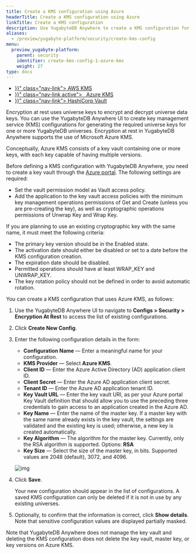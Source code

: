 ```yaml
---
title: Create a KMS configuration using Azure
headerTitle: Create a KMS configuration using Azure
linkTitle: Create a KMS configuration
description: Use YugabyteDB Anywhere to create a KMS configuration for Azure KMS.
aliases:
  - /preview/yugabyte-platform/security/create-kms-config
menu:
  preview_yugabyte-platform:
    parent: security
    identifier: create-kms-config-1-azure-kms
    weight: 27
type: docs
---
```


<ul class="nav nav-tabs-alt nav-tabs-yb">
  <li >
    <a href="{{< relref "./aws-kms.md" >}}" class="nav-link">
      <i class="fab fa-aws" aria-hidden="true"></i>
      AWS KMS
    </a>
  </li>
  <li >
    <a href="{{< relref "./azure-kms.md" >}}" class="nav-link active">
      <i class="icon-azure" aria-hidden="true"></i>
      &nbsp;&nbsp;Azure KMS
    </a>
  </li>

  <li >
    <a href="{{< relref "./hashicorp-kms.md" >}}" class="nav-link">
      <i class="icon-postgres" aria-hidden="true"></i>
      HashiCorp Vault
    </a>
  </li>

</ul>

Encryption at rest uses universe keys to encrypt and decrypt universe data keys. You can use the YugabyteDB Anywhere UI to create key management service (KMS) configurations for generating the required universe keys for one or more YugabyteDB universes. Encryption at rest in YugabyteDB Anywhere supports the use of Microsoft Azure KMS. 

Conceptually, Azure KMS consists of a key vault containing one or more keys, with each key capable of having multiple versions.

Before defining a KMS configuration with YugabyteDB Anywhere, you need to create a key vault through the [Azure portal](https://docs.microsoft.com/en-us/azure/key-vault/general/quick-create-portal). The following settings are required:

- Set the vault permission model as Vault access policy.
- Add the application to the key vault access policies with the minimum key management operations permissions of Get and Create (unless you are pre-creating the key), as well as cryptographic operations permissions of Unwrap Key and Wrap Key. 

If you are planning to use an existing cryptographic key with the same name, it must meet the following criteria:

- The primary key version should be in the Enabled state.
- The activation date should either be disabled or set to a date before the KMS configuration creation.
- The expiration date should be disabled.
- Permitted operations should have at least WRAP_KEY and UNWRAP_KEY.
- The key rotation policy should not be defined in order to avoid automatic rotation.

You can create a KMS configuration that uses Azure KMS, as follows:

1. Use the YugabyteDB Anywhere UI to navigate to **Configs > Security > Encryption At Rest** to access the list of existing configurations.

1. Click **Create New Config**.

3. Enter the following configuration details in the form:

    - **Configuration Name** — Enter a meaningful name for your configuration.
    - **KMS Provider** — Select **Azure KMS**.
    - **Client ID** — Enter the Azure Active Directory (AD) application client ID.
    - **Client Secret** — Enter the Azure AD application client secret.
    - **Tenant ID** — Enter the Azure AD application tenant ID.
    - **Key Vault URL** — Enter the key vault URI, as per your Azure portal Key Vault definition that should allow you to use the preceding three credentials to gain access to an application created in the Azure AD.
    - **Key Name** — Enter the name of the master key. If a master key with the same name already exists in the key vault, the settings are validated and the existing key is used; otherwise, a new key is created automatically.
    - **Key Algorithm** — The algorithm for the master key. Currently, only the RSA algorithm is supported.
      Options: **RSA**
    - **Key Size** — Select the size of the master key, in bits. Supported values are 2048 (default), 3072, and 4096.

    ![img](/images/yp/security/azurekms-config.png)

3. Click **Save**.<br>

    Your new configuration should appear in the list of configurations. A saved KMS configuration can only be deleted if it is not in use by any existing universes.

4. Optionally, to confirm that the information is correct, click **Show details**. Note that sensitive configuration values are displayed partially masked.



Note that YugabyteDB Anywhere does not manage the key vault and deleting the KMS configuration does not delete the key vault, master key, or key versions on Azure KMS.